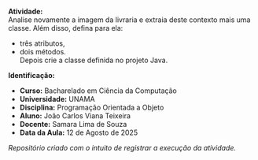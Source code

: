 **Atividade:**  
Analise novamente a imagem da livraria e extraia deste contexto mais uma classe. Além disso, defina para ela:
- três atributos,
- dois métodos.  
Depois crie a classe definida no projeto Java.


**Identificação:**
- **Curso:** Bacharelado em Ciência da Computação
- **Universidade:** UNAMA
- **Disciplina:** Programação Orientada a Objeto  
- **Aluno:** João Carlos Viana Teixeira  
- **Docente:** Samara Lima de Souza  
- **Data da Aula:** 12 de Agosto de 2025

_Repositório criado com o intuito de registrar a execução da atividade._
